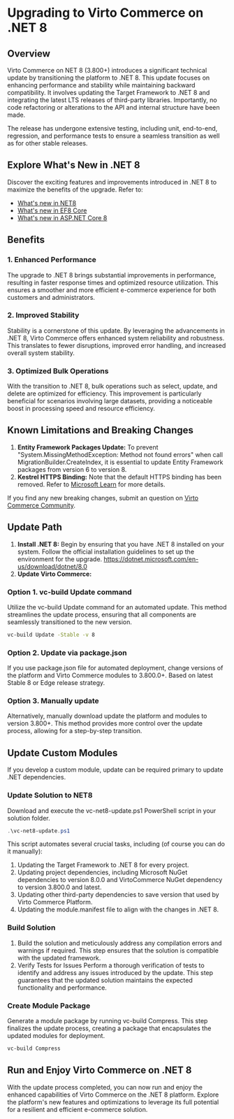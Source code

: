 # Upgrading to Virto Commerce on .NET 8

## Overview

Virto Commerce on NET 8 (3.800+) introduces a significant technical update by transitioning the platform to .NET 8. This update focuses on enhancing performance and stability while maintaining backward compatibility. It involves updating the Target Framework to .NET 8 and integrating the latest LTS releases of third-party libraries. Importantly, no code refactoring or alterations to the API and internal structure have been made.

The release has undergone extensive testing, including unit, end-to-end, regression, and performance tests to ensure a seamless transition as well as for other stable releases.

## Explore What's New in .NET 8

Discover the exciting features and improvements introduced in .NET 8 to maximize the benefits of the upgrade. Refer to:

* [What's new in NET8](https://learn.microsoft.com/en-us/dotnet/core/whats-new/dotnet-8)
* [What's new in EF8 Core](https://learn.microsoft.com/en-us/ef/core/what-is-new/ef-core-8.0/whatsnew)
* [What's new in ASP.NET Core 8](https://learn.microsoft.com/en-us/aspnet/core/release-notes/aspnetcore-8.0?view=aspnetcore-8.0)

## Benefits

### 1. Enhanced Performance

The upgrade to .NET 8 brings substantial improvements in performance, resulting in faster response times and optimized resource utilization. This ensures a smoother and more efficient e-commerce experience for both customers and administrators.

### 2. Improved Stability

Stability is a cornerstone of this update. By leveraging the advancements in .NET 8, Virto Commerce offers enhanced system reliability and robustness. This translates to fewer disruptions, improved error handling, and increased overall system stability.

### 3. Optimized Bulk Operations

With the transition to .NET 8, bulk operations such as select, update, and delete are optimized for efficiency. This improvement is particularly beneficial for scenarios involving large datasets, providing a noticeable boost in processing speed and resource efficiency.

## Known Limitations and Breaking Changes

1. **Entity Framework Packages Update:** To prevent "System.MissingMethodException: Method not found errors" when call MigrationBuilder.CreateIndex, it is essential to update Entity Framework packages from version 6 to version 8.
2. **Kestrel HTTPS Binding:** Note that the default HTTPS binding has been removed. Refer to [Microsoft Learn](https://learn.microsoft.com/en-us/dotnet/core/compatibility/aspnet-core/7.0/https-binding-kestrel) for more details.

If you find any new breaking changes, submit an question on [Virto Commerce Community](https://www.virtocommerce.org/c/support/12). 

## Update Path

1. **Install .NET 8:** Begin by ensuring that you have .NET 8 installed on your system. Follow the official installation guidelines to set up the environment for the upgrade. https://dotnet.microsoft.com/en-us/download/dotnet/8.0
2. **Update Virto Commerce:**

### Option 1. vc-build Update command
Utilize the vc-build Update command for an automated update. This method streamlines the update process, ensuring that all components are seamlessly transitioned to the new version.

```cmd
vc-build Update -Stable -v 8
```

### Option 2. Update via package.json
If you use package.json file for automated deployment, change versions of the platform and Virto Commerce modules to 3.800.0+. Based on latest Stable 8 or Edge release strategy.

### Option 3. Manually update
Alternatively, manually download update the platform and modules to version 3.800+. This method provides more control over the update process, allowing for a step-by-step transition.

## Update Custom Modules

If you develop a custom module, update can be required primary to update .NET dependencies.

### Update Solution to NET8

Download and execute the vc-net8-update.ps1 PowerShell script in your solution folder. 

```ps1
.\vc-net8-update.ps1
```

This script automates several crucial tasks, including (of course you can do it manually):
1. Updating the Target Framework to .NET 8 for every project.
2. Updating project dependencies, including Microsoft NuGet dependencies to version 8.0.0 and VirtoCommerce NuGet dependency to version 3.800.0 and latest.
3. Updating other third-party dependencies to save version that used by Virto Commerce Platform.
4. Updating the module.manifest file to align with the changes in .NET 8.

### Build Solution

1. Build the solution and meticulously address any compilation errors and warnings if required. This step ensures that the solution is compatible with the updated framework.
2. Verify Tests for Issues Perform a thorough verification of tests to identify and address any issues introduced by the update. This step guarantees that the updated solution maintains the expected functionality and performance.

### Create Module Package

Generate a module package by running vc-build Compress. This step finalizes the update process, creating a package that encapsulates the updated modules for deployment.

```cmd
vc-build Compress
```

## Run and Enjoy Virto Commerce on .NET 8

With the update process completed, you can now run and enjoy the enhanced capabilities of Virto Commerce on the .NET 8 platform. Explore the platform's new features and optimizations to leverage its full potential for a resilient and efficient e-commerce solution.
